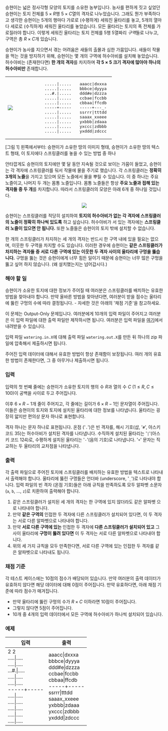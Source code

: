 승현이는 넓은 정사각형 모양의 토지를 소유한 농부입니다. 농사를 편하게 짓고 싶었던 승현이는 토지 전체를 $5 \times R$행 $5 \times C$열의 격자로 나누었습니다. 그래도 뭔가 부족하다고 생각한 승현이는 5개의 행마다 가로로 (수평하게) 세워진 울타리를 놓고, 5개의 열마다 세로로 (수직하게) 세워진 울타리를 놓았습니다. 모든 울타리는 토지의 폭 전체를 가로질러야 합니다. 이렇게 세워진 울타리는 토지 전체를 5행 5열짜리 *구역*들로 나누고, 구역은 총 $R\times C$개 있습니다.

승현이가 농사를 지으면서 겪는 어려움은 새들의 출몰과 심한 가뭄입니다. 새들이 작물을 먹는 것을 방지하기 위해, 승현이는 몇 개의 구역에 허수아비를 설치해 놓았습니다. 허수아비는 (존재한다면) **한 개의 격자**를 차지하며 **각 $5 \times 5$ 크기 격자에 많아야 하나의 허수아비만** 존재합니다.

<table style="width: 100%; margin-bottom: 10px"><tr>
	<td style="width: 33%;"><img src="https://s3.ap-northeast-2.amazonaws.com/oj.uz/old/CEOI13_watering/fig1-1.png" style=""/></td>
    <td style="width: 33%;"><pre style="margin-left: 5px; margin-right: 5px;">.....|.....
.....|.....
...#.|.....
.....|.....
.....|.....
-----+-----
.....|.....
.....|.....
.....|.....
.....|.....
.....|.....</pre></td>
    <td><pre style="margin-left: 5px; margin-right: 5px;">aaacc|dxxxa
bbbce|dyyya
ddd#e|dzzza
ccbae|fccbb
cbbaa|ffcdb
-----+---_-
ssrrr|tttdd
saaax_xxeee
yxbbb|zdaaa
yxccc|zdbbb
yxddd|zdccc
</pre></td>
</tr></table><p class="small-text">[그림 1] 왼쪽에서부터: 승현이가 소유한 땅의 이미지 형태, 승현이가 소유한 땅의 텍스트 형태, 이 토지에다 스프링클러를 놓을 수 있는 방법 중 하나</p>

안타깝게도 승현이의 토지에만 몇 달 동안 지속될 것으로 보이는 가뭄이 들었고, 승현이는 각 격자에 스프링클러를 둬서 작물에 물을 주기로 했습니다. 각 스프링클러는 **정확히 3개의 노즐**을 가지고 있으며 모든 노즐에서 물을 뿌릴 수 있습니다. 이 중 하나는 주요 노즐이고, 나머지 두 개는 몸통 노즐입니다. 몸통 노즐들은 항상 **주요 노즐과 접해 있는 격자들 중 두 개**를 차지합니다. 따라서 스프링클러의 모양은 아래 6개 중 하나일 것입니다.

<div style="text-align: center; margin-bottom: 10px;"><img src="https://s3.ap-northeast-2.amazonaws.com/oj.uz/old/CEOI13_watering/fig2.png" style=""/><p class="small-text"></p></div>

승현이는 스프링클러를 적당히 설치하여 **토지의 허수아비가 없는 각 격자에 스프링클러의 노즐이 정확히 하나씩 있도록** 하고 싶습니다. 허수아비가 서 있는 격자에는 **스프링클러 노즐이 있으면 안 됩니다.** 또한 노즐들은 승현이의 토지 밖에 설치할 수 없습니다.

한 개의 스프링클러가 차지하는 세 개의 격자는 반드시 한 구역 내에 있을 필요는 없으며, 이웃한 두 구역을 차지할 수도 있습니다. 이러한 경우에 승현이는 **같은 스프링클러가 차지하는 격자들 중 서로 다른 구역에 있는 이웃한 두 격자 사이의 울타리에 구멍을 뚫습니다.** 구멍을 뚫는 것은 승현이에게 너무 힘든 일이기 때문에 승현이는 너무 많은 구멍을 뚫고 싶어 하지 않습니다. (왜 설치했는지는 넘어갑시다.)

### 해야 할 일

승현이가 소유한 토지에 대한 정보가 주어질 때 여러분은 스프링클러를 배치하는 유효한 방법을 찾아내야 합니다. 만약 올바른 방법을 찾아낸다면, 여러분이 받을 점수는 울타리에 뚫린 구멍의 수에 따라 결정됩니다. - 자세한 것은 아래의 '채점 기준'을 참고하세요.

이 문제는 Output-Only 문제입니다. 여러분에게 10개의 입력 파일이 주어지고 여러분은 이 입력 파일에 대한 출력 파일만 제작하시면 됩니다. 여러분은 입력 파일을 [여기](https://s3.ap-northeast-2.amazonaws.com/oj.uz/old/CEOI13_watering/watering.zip)에서 내려받을 수 있습니다.

입력 파일 `watering.in.X`에 대해 출력 파일 `watering.out.X`를 만든 뒤 하나의 zip 파일에 압축해서 제출하시면 됩니다.

주어진 입력 데이터에 대해서 유효한 방법이 항상 존재함이 보장됩니다. 여러 개의 유효한 방법이 존재한다면, 그 중 아무거나 제출하시면 됩니다.

### 입력

입력의 첫 번째 줄에는 승현이가 소유한 토지의 행의 수 $R$과 열의 수 $C$ ($1 \le R,C \le 100$)이 공백을 사이로 두고 주어집니다.

이후 $6 \times R - 1$개 줄이 주어지고, 각 줄에는 길이가 $6 \times R - 1$인 문자열이 주어집니다. 이들은 승현이의 토지와 토지에 설치된 울타리에 대한 정보를 나타냅니다. 울타리는 굉장히 얇지만 편의상 문자 하나로 표현합니다.

격자 하나는 문자 하나로 표현됩니다. 온점 ('`.`')은 빈 격자를, 해시 기호(샵, '`#`', 아스키 코드 35)는 허수아비가 설치된 격자를 나타냅니다. 수직하게 설치된 울타리는 '`|`'(아스키 코드 124)로, 수평하게 설치된 울타리는 '`-`'(음의 기호)로 나타냅니다. '`+`' 문자는 직교하는 두 울타리의 교차점을 나타냅니다.

### 출력

각 출력 파일으로 주어진 토지에 스프링클러를 배치하는 유효한 방법을 텍스트로 나타내서 출력해야 합니다. 울타리에 뚫린 구멍들은 언더바 (underscore, '`_`')로 나타내야 합니다. 입력 파일의 빈 격자 (온점 기호)들은 아래 규칙을 만족하도록 모두 알파벳 소문자 (`a`, `b`, ..., `z`)로 치환하여 출력해야 합니다.

1. 같은 스프링클러가 설치된 세 개의 격자는 한 구역에 있지 않더라도 같은 알파벳 으로 나타내야 합니다. 
2. 만약 **같은 구역의** 인접한 두 격자에 다른 스프링클러가 설치되어 있다면, 이 두 격자는 서로 다른 알파벳으로 나타내야 합니다.
3. 만약 **서로 다른 구역에 있는** 인접한 두 격자에 **다른 스프링클러가 설치되어 있고** 그 사이 울타리에 **구멍이 뚫려 있다면** 이 두 격자는 서로 다른 알파벳으로 나타내야 합니다.
4. 위의 세 가지 규칙을 모두 만족한다면, 서로 다른 구역에 있는 인접한 두 격자를 같은 알파벳으로 나타내도 됩니다.

### 채점 기준

각 테스트 케이스에는 10점의 점수가 배당되어 있습니다. 만약 여러분의 출력 데이터가 유효하지 않다면 해당 데이터에 대해 0점이 주어집니다. 만약 유효하다면, 아래 채점 기준에 따라 점수가 매겨집니다.

* 만약 울타리에 뚫린 구멍의 수가 $R \times C$ 이하라면 10점이 주어집니다.
* 그렇지 않다면 5점이 주어집니다.
* 10개 중 4개의 입력 데이터에서 모든 구역에 허수아비가 하나씩 설치되어 있습니다.

### 예제

<table class='table table-bordered table-condensed'>
 <thead>
  <tr>
   <th>입력</th>
   <th>출력</th>
  </tr>
 </thead>
 <tbody>
  <tr class="code-font">
   <td style="width: 50%;">2 2<br/>
.....|.....<br/>
.....|.....<br/>
...#.|.....<br/>
.....|.....<br/>
.....|.....<br/>
-----+-----<br/>
.....|.....<br/>
.....|.....<br/>
.....|.....<br/>
.....|.....<br/>
.....|.....</td>
   <td>aaacc|dxxxa<br/>
bbbce|dyyya<br/>
ddd#e|dzzza<br/>
ccbae|fccbb<br/>
cbbaa|ffcdb<br/>
-----+-----<br/>
ssrrr|tttdd<br/>
saaax_xxeee<br/>
yxbbb|zdaaa<br/>
yxccc|zdbbb<br/>
yxddd|zdccc</td>
  </tr>
 </tbody>
</table>
